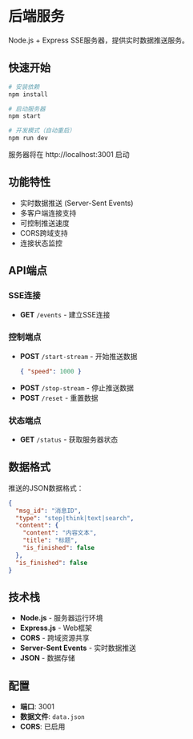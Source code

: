 # 后端服务

Node.js + Express SSE服务器，提供实时数据推送服务。

## 快速开始

```bash
# 安装依赖
npm install

# 启动服务器
npm start

# 开发模式（自动重启）
npm run dev
```

服务器将在 http://localhost:3001 启动

## 功能特性

- 实时数据推送 (Server-Sent Events)
- 多客户端连接支持
- 可控制推送速度
- CORS跨域支持
- 连接状态监控

## API端点

### SSE连接
- **GET** `/events` - 建立SSE连接

### 控制端点
- **POST** `/start-stream` - 开始推送数据
  ```json
  { "speed": 1000 }
  ```
- **POST** `/stop-stream` - 停止推送数据
- **POST** `/reset` - 重置数据

### 状态端点
- **GET** `/status` - 获取服务器状态

## 数据格式

推送的JSON数据格式：

```json
{
  "msg_id": "消息ID",
  "type": "step|think|text|search",
  "content": {
    "content": "内容文本",
    "title": "标题",
    "is_finished": false
  },
  "is_finished": false
}
```

## 技术栈

- **Node.js** - 服务器运行环境
- **Express.js** - Web框架
- **CORS** - 跨域资源共享
- **Server-Sent Events** - 实时数据推送
- **JSON** - 数据存储

## 配置

- **端口**: 3001
- **数据文件**: `data.json`
- **CORS**: 已启用

